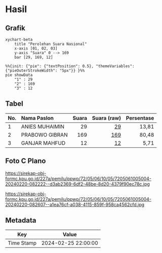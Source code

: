 # Hasil

## Grafik

```mermaid
xychart-beta
    title "Perolehan Suara Nasional"
    x-axis [01, 02, 03]
    y-axis "Suara" 0 --> 169
    bar [29, 169, 12]
```

```mermaid
%%{init: {"pie": {"textPosition": 0.5}, "themeVariables": {"pieOuterStrokeWidth": "5px"}} }%%
pie showData
    "1" : 29
    "2" : 169
    "3" : 12
```

## Tabel

| No. | Nama Paslon    | Suara | Suara (raw) | Persentase |
|:--- |:-------------- | -----:| -----------:| ----------:|
| 1   | ANIES MUHAIMIN | 29    | [29][p-1]   | 13,81      |
| 2   | PRABOWO GIBRAN | 169   | [169][p-2]  | 80,48      |
| 3   | GANJAR MAHFUD  | 12    | [12][p-3]   | 5,71       |


[p-1]: https://github.com/gigit-pemilu/pemilu-2024/blob/main/pilpres/hitung-suara/sub/72-sulawesi-tengah/sub/05-buol/sub/06-biau/sub/1005-kumaligon/sub/004-tps/sub/paslon-1.txt
[p-2]: https://github.com/gigit-pemilu/pemilu-2024/blob/main/pilpres/hitung-suara/sub/72-sulawesi-tengah/sub/05-buol/sub/06-biau/sub/1005-kumaligon/sub/004-tps/sub/paslon-2.txt
[p-3]: https://github.com/gigit-pemilu/pemilu-2024/blob/main/pilpres/hitung-suara/sub/72-sulawesi-tengah/sub/05-buol/sub/06-biau/sub/1005-kumaligon/sub/004-tps/sub/paslon-3.txt

## Foto C Plano

https://sirekap-obj-formc.kpu.go.id/227a/pemilu/ppwp/72/05/06/10/05/7205061005004-20240220-082222--d3ab2369-6df2-48be-8d20-4379f90ec78c.jpg

https://sirekap-obj-formc.kpu.go.id/227a/pemilu/ppwp/72/05/06/10/05/7205061005004-20240220-082607--a1ea76cf-a038-4115-859f-958ca4562cfd.jpg


## Metadata

| Key        | Value               |
| ---------- | ------------------- |
| Time Stamp | 2024-02-25 22:00:00 |



